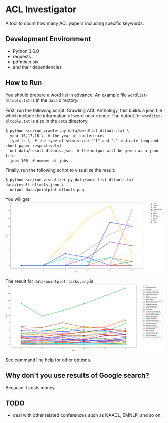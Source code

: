 # ACL Investigator

A tool to count how many ACL papers including specific keywords.

## Development Environment

* Python 3.6.0
* requests
* pdfminer.six
* and their dependencies

## How to Run

You should prepare a word list in advance.
An example file `wordlist-dltools.txt` is in the `data` directory.

First, run the following script.
Crawling ACL Anthology, this builds a json file which include the information of word occurrence.
The output for `wordlist-dltools.txt` is also in the `data` directory.

```
$ python src/run_crawler.py data/wordlist-dltools.txt \
--year 16,17,18 \  # the year of conferences
--type ls \  # the type of submission ("l" and "s" indicate long and short paper respectively)
--out data/result-dltools.json  # the output will be given as a json file
--jobs 100  # number of jobs
```

Finally, run the following script to visualize the result.

```
$ python src/run_visualizer.py data/word-list-dltools.txt  data/result-dltools.json \
--output data/pointplot-dltools.png
```

You will get:
![pointplot-dltools.png](./data/pointplot-dltools.png)

The result for `data/pointplot-tasks.png` is:
![pointplot-tasks.png](./data/pointplot-tasks.png)

See command line help for other options.

## Why don't you use results of Google search?

Because it costs money.

## TODO

- deal with other related conferences such as NAACL, EMNLP, and so on.
